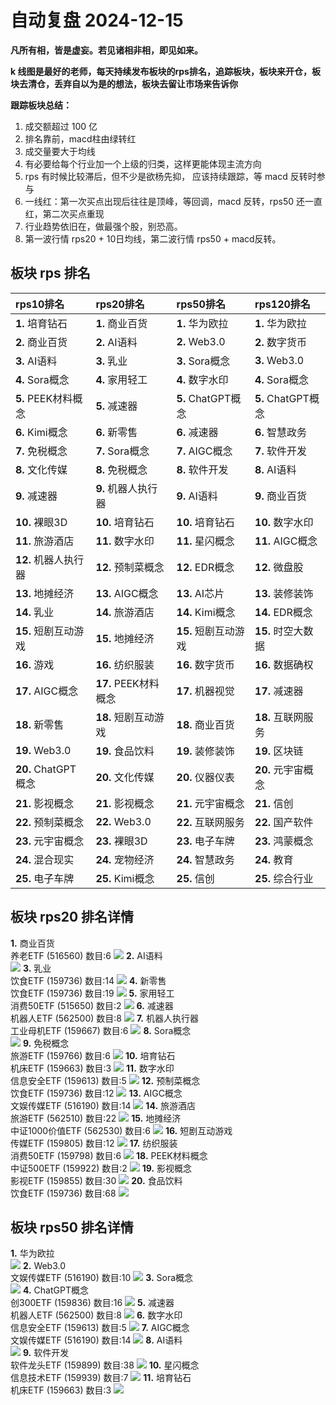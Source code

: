 # 自动复盘 2024-12-15

**凡所有相，皆是虚妄。若见诸相非相，即见如来。**

**k 线图是最好的老师，每天持续发布板块的rps排名，追踪板块，板块来开仓，板块去清仓，丢弃自以为是的想法，板块去留让市场来告诉你**
        
**跟踪板块总结：**
1. 成交额超过 100 亿
2. 排名靠前，macd柱由绿转红
3. 成交量要大于均线
4. 有必要给每个行业加一个上级的归类，这样更能体现主流方向
5. rps 有时候比较滞后，但不少是欲杨先抑， 应该持续跟踪，等 macd 反转时参与
6. 一线红：第一次买点出现后往往是顶峰，等回调，macd 反转，rps50 还一直红，第二次买点重现
7. 行业趋势依旧在，做最强个股，别恐高。
8. 第一波行情 rps20 + 10日均线，第二波行情 rps50 + macd反转。
        
## 板块 rps 排名
| rps10排名            | rps20排名            | rps50排名            | rps120排名         |
|:---------------------|:---------------------|:---------------------|:-------------------|
| **1.** 培育钻石      | **1.** 商业百货      | **1.** 华为欧拉      | **1.** 华为欧拉    |
| **2.** 商业百货      | **2.** AI语料        | **2.** Web3.0        | **2.** 数字货币    |
| **3.** AI语料        | **3.** 乳业          | **3.** Sora概念      | **3.** Web3.0      |
| **4.** Sora概念      | **4.** 家用轻工      | **4.** 数字水印      | **4.** Sora概念    |
| **5.** PEEK材料概念  | **5.** 减速器        | **5.** ChatGPT概念   | **5.** ChatGPT概念 |
| **6.** Kimi概念      | **6.** 新零售        | **6.** 减速器        | **6.** 智慧政务    |
| **7.** 免税概念      | **7.** Sora概念      | **7.** AIGC概念      | **7.** 软件开发    |
| **8.** 文化传媒      | **8.** 免税概念      | **8.** 软件开发      | **8.** AI语料      |
| **9.** 减速器        | **9.** 机器人执行器  | **9.** AI语料        | **9.** 商业百货    |
| **10.** 裸眼3D       | **10.** 培育钻石     | **10.** 培育钻石     | **10.** 数字水印   |
| **11.** 旅游酒店     | **11.** 数字水印     | **11.** 星闪概念     | **11.** AIGC概念   |
| **12.** 机器人执行器 | **12.** 预制菜概念   | **12.** EDR概念      | **12.** 微盘股     |
| **13.** 地摊经济     | **13.** AIGC概念     | **13.** AI芯片       | **13.** 装修装饰   |
| **14.** 乳业         | **14.** 旅游酒店     | **14.** Kimi概念     | **14.** EDR概念    |
| **15.** 短剧互动游戏 | **15.** 地摊经济     | **15.** 短剧互动游戏 | **15.** 时空大数据 |
| **16.** 游戏         | **16.** 纺织服装     | **16.** 数字货币     | **16.** 数据确权   |
| **17.** AIGC概念     | **17.** PEEK材料概念 | **17.** 机器视觉     | **17.** 减速器     |
| **18.** 新零售       | **18.** 短剧互动游戏 | **18.** 商业百货     | **18.** 互联网服务 |
| **19.** Web3.0       | **19.** 食品饮料     | **19.** 装修装饰     | **19.** 区块链     |
| **20.** ChatGPT概念  | **20.** 文化传媒     | **20.** 仪器仪表     | **20.** 元宇宙概念 |
| **21.** 影视概念     | **21.** 影视概念     | **21.** 元宇宙概念   | **21.** 信创       |
| **22.** 预制菜概念   | **22.** Web3.0       | **22.** 互联网服务   | **22.** 国产软件   |
| **23.** 元宇宙概念   | **23.** 裸眼3D       | **23.** 电子车牌     | **23.** 鸿蒙概念   |
| **24.** 混合现实     | **24.** 宠物经济     | **24.** 智慧政务     | **24.** 教育       |
| **25.** 电子车牌     | **25.** Kimi概念     | **25.** 信创         | **25.** 综合行业   |
## 板块 rps20 排名详情
**1.** 商业百货<br/>养老ETF (516560) 数目:6
 ![](https://sykent-blog-image.oss-cn-beijing.aliyuncs.com/quant/image/2024/12/1734249724491-tmp.jpg)
**2.** AI语料<br/>
 ![](https://sykent-blog-image.oss-cn-beijing.aliyuncs.com/quant/image/2024/12/1734249725752-tmp.jpg)
**3.** 乳业<br/>饮食ETF (159736) 数目:14
 ![](https://sykent-blog-image.oss-cn-beijing.aliyuncs.com/quant/image/2024/12/1734249726671-tmp.jpg)
**4.** 新零售<br/>饮食ETF (159736) 数目:19
 ![](https://sykent-blog-image.oss-cn-beijing.aliyuncs.com/quant/image/2024/12/1734249727590-tmp.jpg)
**5.** 家用轻工<br/>消费50ETF (515650) 数目:2
 ![](https://sykent-blog-image.oss-cn-beijing.aliyuncs.com/quant/image/2024/12/1734249728620-tmp.jpg)
**6.** 减速器<br/>机器人ETF (562500) 数目:8
 ![](https://sykent-blog-image.oss-cn-beijing.aliyuncs.com/quant/image/2024/12/1734249729582-tmp.jpg)
**7.** 机器人执行器<br/>工业母机ETF (159667) 数目:6
 ![](https://sykent-blog-image.oss-cn-beijing.aliyuncs.com/quant/image/2024/12/1734249730536-tmp.jpg)
**8.** Sora概念<br/>
 ![](https://sykent-blog-image.oss-cn-beijing.aliyuncs.com/quant/image/2024/12/1734249731345-tmp.jpg)
**9.** 免税概念<br/>旅游ETF (159766) 数目:6
 ![](https://sykent-blog-image.oss-cn-beijing.aliyuncs.com/quant/image/2024/12/1734249732378-tmp.jpg)
**10.** 培育钻石<br/>机床ETF (159663) 数目:3
 ![](https://sykent-blog-image.oss-cn-beijing.aliyuncs.com/quant/image/2024/12/1734249733339-tmp.jpg)
**11.** 数字水印<br/>信息安全ETF (159613) 数目:5
 ![](https://sykent-blog-image.oss-cn-beijing.aliyuncs.com/quant/image/2024/12/1734249734281-tmp.jpg)
**12.** 预制菜概念<br/>饮食ETF (159736) 数目:12
 ![](https://sykent-blog-image.oss-cn-beijing.aliyuncs.com/quant/image/2024/12/1734249735209-tmp.jpg)
**13.** AIGC概念<br/>文娱传媒ETF (516190) 数目:14
 ![](https://sykent-blog-image.oss-cn-beijing.aliyuncs.com/quant/image/2024/12/1734249736200-tmp.jpg)
**14.** 旅游酒店<br/>旅游ETF (562510) 数目:22
 ![](https://sykent-blog-image.oss-cn-beijing.aliyuncs.com/quant/image/2024/12/1734249737163-tmp.jpg)
**15.** 地摊经济<br/>中证1000价值ETF (562530) 数目:6
 ![](https://sykent-blog-image.oss-cn-beijing.aliyuncs.com/quant/image/2024/12/1734249738137-tmp.jpg)
**16.** 短剧互动游戏<br/>传媒ETF (159805) 数目:12
 ![](https://sykent-blog-image.oss-cn-beijing.aliyuncs.com/quant/image/2024/12/1734249739077-tmp.jpg)
**17.** 纺织服装<br/>消费50ETF (159798) 数目:6
 ![](https://sykent-blog-image.oss-cn-beijing.aliyuncs.com/quant/image/2024/12/1734249740079-tmp.jpg)
**18.** PEEK材料概念<br/>中证500ETF (159922) 数目:2
 ![](https://sykent-blog-image.oss-cn-beijing.aliyuncs.com/quant/image/2024/12/1734249741052-tmp.jpg)
**19.** 影视概念<br/>影视ETF (159855) 数目:30
 ![](https://sykent-blog-image.oss-cn-beijing.aliyuncs.com/quant/image/2024/12/1734249742095-tmp.jpg)
**20.** 食品饮料<br/>饮食ETF (159736) 数目:68
 ![](https://sykent-blog-image.oss-cn-beijing.aliyuncs.com/quant/image/2024/12/1734249743121-tmp.jpg)

## 板块 rps50 排名详情
**1.** 华为欧拉<br/>
 ![](https://sykent-blog-image.oss-cn-beijing.aliyuncs.com/quant/image/2024/12/1734249744154-tmp.jpg)
**2.** Web3.0<br/>文娱传媒ETF (516190) 数目:10
 ![](https://sykent-blog-image.oss-cn-beijing.aliyuncs.com/quant/image/2024/12/1734249745124-tmp.jpg)
**3.** Sora概念<br/>
 ![](https://sykent-blog-image.oss-cn-beijing.aliyuncs.com/quant/image/2024/12/1734249745957-tmp.jpg)
**4.** ChatGPT概念<br/>创300ETF (159836) 数目:16
 ![](https://sykent-blog-image.oss-cn-beijing.aliyuncs.com/quant/image/2024/12/1734249746897-tmp.jpg)
**5.** 减速器<br/>机器人ETF (562500) 数目:8
 ![](https://sykent-blog-image.oss-cn-beijing.aliyuncs.com/quant/image/2024/12/1734249747847-tmp.jpg)
**6.** 数字水印<br/>信息安全ETF (159613) 数目:5
 ![](https://sykent-blog-image.oss-cn-beijing.aliyuncs.com/quant/image/2024/12/1734249748731-tmp.jpg)
**7.** AIGC概念<br/>文娱传媒ETF (516190) 数目:14
 ![](https://sykent-blog-image.oss-cn-beijing.aliyuncs.com/quant/image/2024/12/1734249749708-tmp.jpg)
**8.** AI语料<br/>
 ![](https://sykent-blog-image.oss-cn-beijing.aliyuncs.com/quant/image/2024/12/1734249750423-tmp.jpg)
**9.** 软件开发<br/>软件龙头ETF (159899) 数目:38
 ![](https://sykent-blog-image.oss-cn-beijing.aliyuncs.com/quant/image/2024/12/1734249751387-tmp.jpg)
**10.** 星闪概念<br/>信息技术ETF (159939) 数目:7
 ![](https://sykent-blog-image.oss-cn-beijing.aliyuncs.com/quant/image/2024/12/1734249752396-tmp.jpg)
**11.** 培育钻石<br/>机床ETF (159663) 数目:3
 ![](https://sykent-blog-image.oss-cn-beijing.aliyuncs.com/quant/image/2024/12/1734249753283-tmp.jpg)
